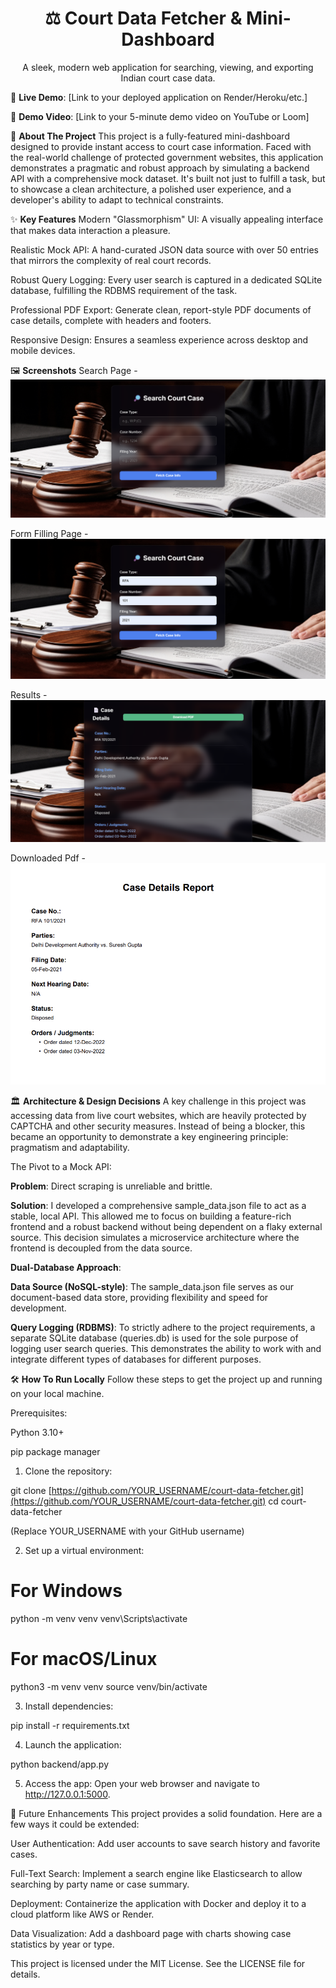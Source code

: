 <div align="center">
<h1 align="center">⚖️ Court Data Fetcher & Mini-Dashboard</h1>
<p align="center">
A sleek, modern web application for searching, viewing, and exporting Indian court case data.
</p>
</div>

<div align="center">

</div>

🚀 **Live Demo**: [Link to your deployed application on Render/Heroku/etc.]

🎥 **Demo Video**: [Link to your 5-minute demo video on YouTube or Loom]

🌟 **About The Project**
This project is a fully-featured mini-dashboard designed to provide instant access to court case information. Faced with the real-world challenge of protected government websites, this application demonstrates a pragmatic and robust approach by simulating a backend API with a comprehensive mock dataset. It's built not just to fulfill a task, but to showcase a clean architecture, a polished user experience, and a developer's ability to adapt to technical constraints.

✨ **Key Features**
Modern "Glassmorphism" UI: A visually appealing interface that makes data interaction a pleasure.

Realistic Mock API: A hand-curated JSON data source with over 50 entries that mirrors the complexity of real court records.

Robust Query Logging: Every user search is captured in a dedicated SQLite database, fulfilling the RDBMS requirement of the task.

Professional PDF Export: Generate clean, report-style PDF documents of case details, complete with headers and footers.

Responsive Design: Ensures a seamless experience across desktop and mobile devices.

🖼️ **Screenshots**
Search Page - ![Search Page](screenshorts/starting-page.png)

Form Filling Page - ![Form filling](screenshorts/form-filling.png)

Results - ![Results](screenshorts/results-page.png)

Downloaded Pdf - ![pdf](screenshorts/downloaded-pdf.png)






🏛️ **Architecture & Design Decisions**
A key challenge in this project was accessing data from live court websites, which are heavily protected by CAPTCHA and other security measures. Instead of being a blocker, this became an opportunity to demonstrate a key engineering principle: pragmatism and adaptability.

The Pivot to a Mock API:

**Problem**: Direct scraping is unreliable and brittle.

**Solution**: I developed a comprehensive sample_data.json file to act as a stable, local API. This allowed me to focus on building a feature-rich frontend and a robust backend without being dependent on a flaky external source. This decision simulates a microservice architecture where the frontend is decoupled from the data source.

**Dual-Database Approach**:

**Data Source (NoSQL-style)**: The sample_data.json file serves as our document-based data store, providing flexibility and speed for development.

**Query Logging (RDBMS)**: To strictly adhere to the project requirements, a separate SQLite database (queries.db) is used for the sole purpose of logging user search queries. This demonstrates the ability to work with and integrate different types of databases for different purposes.

🛠️ **How To Run Locally**
Follow these steps to get the project up and running on your local machine.

Prerequisites:

Python 3.10+

pip package manager

1. Clone the repository:

git clone [https://github.com/YOUR_USERNAME/court-data-fetcher.git](https://github.com/YOUR_USERNAME/court-data-fetcher.git)
cd court-data-fetcher

(Replace YOUR_USERNAME with your GitHub username)

2. Set up a virtual environment:

# For Windows
python -m venv venv
venv\Scripts\activate

# For macOS/Linux
python3 -m venv venv
source venv/bin/activate

3. Install dependencies:

pip install -r requirements.txt

4. Launch the application:

python backend/app.py

5. Access the app:
Open your web browser and navigate to http://127.0.0.1:5000.

🚀 Future Enhancements
This project provides a solid foundation. Here are a few ways it could be extended:

User Authentication: Add user accounts to save search history and favorite cases.

Full-Text Search: Implement a search engine like Elasticsearch to allow searching by party name or case summary.

Deployment: Containerize the application with Docker and deploy it to a cloud platform like AWS or Render.

Data Visualization: Add a dashboard page with charts showing case statistics by year or type.

This project is licensed under the MIT License. See the LICENSE file for details.
